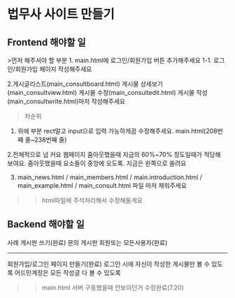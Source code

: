 <h1>법무사 사이트 만들기</h1>

<h2>Frontend 해야할 일</h2>
>먼저 해주셔야 할 부분
1. main.html에 로그인/회원가입 버튼 추가해주세요
1-1. 로그인/회원가입 페이지 작성해주세요

2.게시글리스트(main_consultboard.html) 게시물 상세보기 (main_consultview.html) 게시물 수정(main_consultedit.html) 게시물 작성(main_consultwrite.html)마저 작성해주세요 

>차순위
1. 위에 부분 rect말고 input으로 입력 가능하게끔 수정해주세요.
main.html(208번째 줄~238번째 줄)

2.전체적으로 넘 커요 웹페이지 줌아웃했을때 지금의 60%~70% 정도일때가 적당해 보여요.
줌아웃했을때 요소들이 중앙에 오도록. 지금은 왼쪽으로 쏠려요

3. main_news.html / main_members.html / main.introduction.html / main_example.html / main_consult.html 파일 마저 채워주세요

>>html파일에 주석처리해서 수정해둘게요

<h2>Backend 해야할 일</h2>
사례 게시판 쓰기(완료)
문의 게시판 회원또는 모든사용자(완료)
<hr>
회원가입/로그인 페이지 만들기(완료)
로그인 시에 자신이 작성한 게시물만 볼 수 있도록
어드민계정은 모든 작성글 다 볼 수 있도록

>>main.html 서버 구동했을때 안보이던거 수정완료(7.20)


